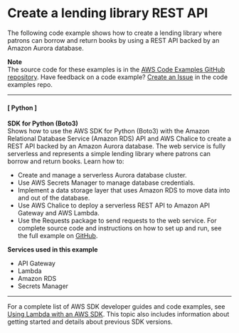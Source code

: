 # Create a lending library REST API<a name="example_cross_AuroraRestLendingLibrary_section"></a>

The following code example shows how to create a lending library where patrons can borrow and return books by using a REST API backed by an Amazon Aurora database\.

**Note**  
The source code for these examples is in the [AWS Code Examples GitHub repository](https://github.com/awsdocs/aws-doc-sdk-examples)\. Have feedback on a code example? [Create an Issue](https://github.com/awsdocs/aws-doc-sdk-examples/issues/new/choose) in the code examples repo\. 

------
#### [ Python ]

**SDK for Python \(Boto3\)**  
 Shows how to use the AWS SDK for Python \(Boto3\) with the Amazon Relational Database Service \(Amazon RDS\) API and AWS Chalice to create a REST API backed by an Amazon Aurora database\. The web service is fully serverless and represents a simple lending library where patrons can borrow and return books\. Learn how to:   
+ Create and manage a serverless Aurora database cluster\.
+ Use AWS Secrets Manager to manage database credentials\.
+ Implement a data storage layer that uses Amazon RDS to move data into and out of the database\.
+ Use AWS Chalice to deploy a serverless REST API to Amazon API Gateway and AWS Lambda\.
+ Use the Requests package to send requests to the web service\.
 For complete source code and instructions on how to set up and run, see the full example on [GitHub](https://github.com/awsdocs/aws-doc-sdk-examples/tree/main/python/cross_service/aurora_rest_lending_library)\.   

**Services used in this example**
+ API Gateway
+ Lambda
+ Amazon RDS
+ Secrets Manager

------

For a complete list of AWS SDK developer guides and code examples, see [Using Lambda with an AWS SDK](sdk-general-information-section.md)\. This topic also includes information about getting started and details about previous SDK versions\.